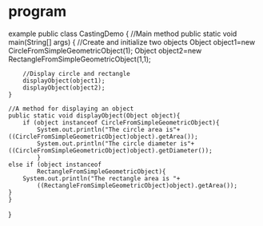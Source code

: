 # program
example
public class CastingDemo {
  //Main method
	public static void main(String[] args) {
	    //Create and initialize two objects
		Object object1=new CircleFromSimpleGeometricObject(1);
		Object object2=new RectangleFromSimpleGeometricObject(1,1);
		
		//Display circle and rectangle
		displayObject(object1);
		displayObject(object2);
	}
	
	//A method for displaying an object
	public static void displayObject(Object object){
		if (object instanceof CircleFromSimpleGeometricObject){
			System.out.println("The circle area is"+((CircleFromSimpleGeometricObject)object).getArea());
			System.out.println("The circle diameter is"+((CircleFromSimpleGeometricObject)object).getDiameter());
			}
	else if (object instanceof
			RectangleFromSimpleGeometricObject){
		System.out.println("The rectangle area is "+
			((RectangleFromSimpleGeometricObject)object).getArea());
	}
	}
}
